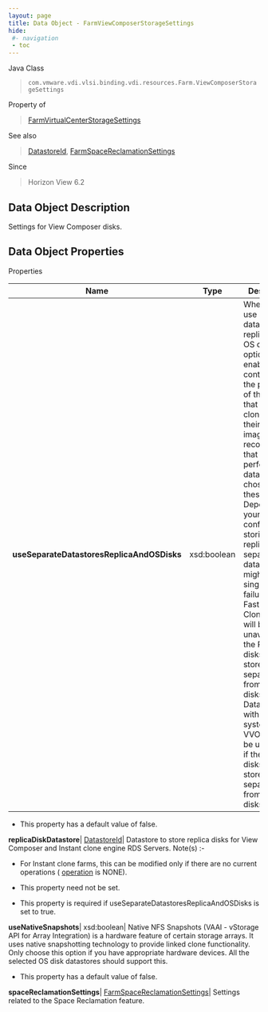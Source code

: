 ```yaml
---
layout: page
title: Data Object - FarmViewComposerStorageSettings
hide:
 #- navigation
 - toc
---
```






Java Class  
> `com.vmware.vdi.vlsi.binding.vdi.resources.Farm.ViewComposerStorageSettings`

Property of  
> [FarmVirtualCenterStorageSettings](vdi.resources.Farm.VirtualCenterStorageSettings.md#field_detail)

See also  
> [DatastoreId](vdi.entity.DatastoreId.md), [FarmSpaceReclamationSettings](vdi.resources.Farm.SpaceReclamationSettings.md)

Since  
> Horizon View 6.2


## Data Object Description 

Settings for View Composer disks. 

## Data Object Properties

Properties

Name |  Type |  Description   
---|---|---  
**useSeparateDatastoresReplicaAndOSDisks**|  xsd:boolean|  Whether to use separate datastores for replica and OS disks. This option enables control over the placement of the replica that linked clones use as their base image. It is recommended that a high performance datastore be chosen for these images. Depending on your hardware configuration, storing replicas on a separate datastore might create a single point of failure. Note - Fast NFS Clones (VAAI) will be unavailable if the Replica disks are stored separately from the OS disks. Datastores with file system type VVOL will also be unavailable if the Replica disks are stored separately from the OS disks.   


  * This property has a default value of false.

  
**replicaDiskDatastore**| [DatastoreId](vdi.entity.DatastoreId.md)|  Datastore to store replica disks for View Composer and Instant clone engine RDS Servers. Note(s) :-  


  * For Instant clone farms, this can be modified only if there are no current operations ( [operation](vdi.resources.Farm.InstantCloneProvisioningStatusData.md#operation) is NONE).

  


 * This property need not be set.
  * This property is required if useSeparateDatastoresReplicaAndOSDisks is set to true.

  
**useNativeSnapshots**|  xsd:boolean|  Native NFS Snapshots (VAAI - vStorage API for Array Integration) is a hardware feature of certain storage arrays. It uses native snapshotting technology to provide linked clone functionality. Only choose this option if you have appropriate hardware devices. All the selected OS disk datastores should support this.   


  * This property has a default value of false.

  
**spaceReclamationSettings**| [FarmSpaceReclamationSettings](vdi.resources.Farm.SpaceReclamationSettings.md)|  Settings related to the Space Reclamation feature.   
  
  

  
